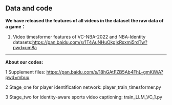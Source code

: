 Data and code
----------------------------------------------------------------------------------------------------------------------------------
**We have released the features of all videos in the dataset the raw data of a game：**

1. Video timesformer features of VC-NBA-2022 and NBA-ldentity datasets:https://pan.baidu.com/s/1T4AuNHuOkglxRsxmi5rdTw?pwd=um8a

----------------------------------------------------------------------------------------------------------------------------------
**About our codes:**

1 Supplement files:
https://pan.baidu.com/s/18hGAtFZB5Ab4FhL-gmKiWA?pwd=mbuu

2 Stage_one for player identification network: 
player_train_timesformer.py

3 Stage_two for identity-aware sports video captioning:
train_LLM_VC_1.py
